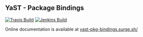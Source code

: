 ## YaST - Package Bindings

[![Travis Build](https://travis-ci.org/yast/yast-pkg-bindings.svg?branch=master)](https://travis-ci.org/yast/yast-pkg-bindings)
[![Jenkins Build](http://img.shields.io/jenkins/s/https/ci.opensuse.org/yast-pkg-bindings-master.svg)](https://ci.opensuse.org/view/Yast/job/yast-pkg-bindings-master/)

Online documentation is available at [yast-pkg-bindings.surge.sh/](http://yast-pkg-bindings.surge.sh/)

